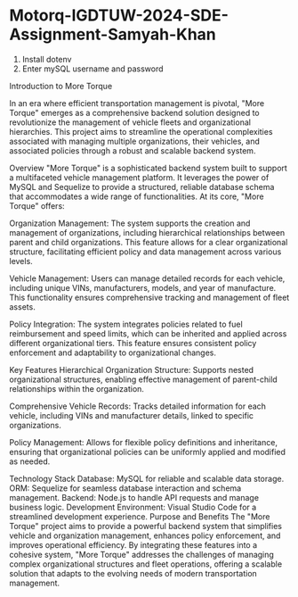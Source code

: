 # Motorq-IGDTUW-2024-SDE-Assignment-Samyah-Khan

1. Install dotenv
2. Enter mySQL username and password


Introduction to More Torque

In an era where efficient transportation management is pivotal, "More Torque" emerges as a comprehensive backend solution designed to revolutionize the management of vehicle fleets and organizational hierarchies. This project aims to streamline the operational complexities associated with managing multiple organizations, their vehicles, and associated policies through a robust and scalable backend system.

Overview
"More Torque" is a sophisticated backend system built to support a multifaceted vehicle management platform. It leverages the power of MySQL and Sequelize to provide a structured, reliable database schema that accommodates a wide range of functionalities. At its core, "More Torque" offers:

Organization Management: The system supports the creation and management of organizations, including hierarchical relationships between parent and child organizations. This feature allows for a clear organizational structure, facilitating efficient policy and data management across various levels.

Vehicle Management: Users can manage detailed records for each vehicle, including unique VINs, manufacturers, models, and year of manufacture. This functionality ensures comprehensive tracking and management of fleet assets.

Policy Integration: The system integrates policies related to fuel reimbursement and speed limits, which can be inherited and applied across different organizational tiers. This feature ensures consistent policy enforcement and adaptability to organizational changes.

Key Features
Hierarchical Organization Structure: Supports nested organizational structures, enabling effective management of parent-child relationships within the organization.

Comprehensive Vehicle Records: Tracks detailed information for each vehicle, including VINs and manufacturer details, linked to specific organizations.

Policy Management: Allows for flexible policy definitions and inheritance, ensuring that organizational policies can be uniformly applied and modified as needed.

Technology Stack
Database: MySQL for reliable and scalable data storage.
ORM: Sequelize for seamless database interaction and schema management.
Backend: Node.js to handle API requests and manage business logic.
Development Environment: Visual Studio Code for a streamlined development experience.
Purpose and Benefits
The "More Torque" project aims to provide a powerful backend system that simplifies vehicle and organization management, enhances policy enforcement, and improves operational efficiency. By integrating these features into a cohesive system, "More Torque" addresses the challenges of managing complex organizational structures and fleet operations, offering a scalable solution that adapts to the evolving needs of modern transportation management.
